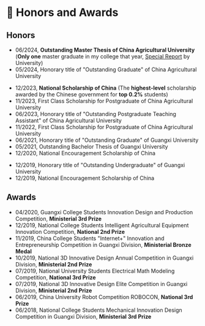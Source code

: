 # 🏅 Honors and Awards
## Honors

<!-- - 03/2025, Selected for the [SPRING GX](https://spring-gx.adm.s.u-tokyo.ac.jp/en/) Project (Leader, Total JPY 7,560,000 from 2025 to 2028) -->
- 06/2024, **Outstanding Master Thesis of China Agricultural University** (**Only one** master graduate in my college that year, [Special Report](https://open.work.weixin.qq.com/wwopen/mpnews?mixuin=aTa2DQAABwDb4P7WAAAUAA&mfid=WW0301-JVdChgAABwCVOi4QTpoKdw6wyeW8b&idx=0&sn=522ed9e3d7ac53dbf1c1afdba6b38c09) by University)
- 05/2024, Honorary title of "Outstanding Graduate" of China Agricultural University
<!-- - 12/2023, **National Scholarship of China** (The **highest-level** scholarship awarded by the Chinese government, **Award Percentage=0.2%**) -->
- 12/2023, **National Scholarship of China** (The **highest-level** scholarship awarded by the Chinese government for **top 0.2%** students)
- 11/2023, First Class Scholarship for Postgraduate of China Agricultural University
- 06/2023, Honorary title of "Outstanding Postgraduate Teaching Assistant" of China Agricultural University
- 11/2022, First Class Scholarship for Postgraduate of China Agricultural University
- 06/2021, Honorary title of "Outstanding Graduate" of Guangxi University
- 05/2021, Outstanding Bachelor Thesis of Guangxi University
- 12/2020, National Encouragement Scholarship of China
<!-- - 09/2020, Outstanding Assessment of National Innovation Program for Undergraduate (Leader, CNY 10,000 in one year) -->
- 12/2019, Honorary title of "Outstanding Undergraduate" of Guangxi University
- 12/2019, National Encouragement Scholarship of China

## Awards
- 04/2020, Guangxi College Students Innovation Design and Production Competition, **Ministerial 3rd Prize**
- 12/2019, National College Students Intelligent Agricultural Equipment Innovation Competition, **National 2nd Prize**
- 11/2019, China College Students "Internet+" Innovation and Entrepreneurship Competition in Guangxi Division, **Ministerial Bronze Medal**
- 10/2019, National 3D lnnovative Design Annual Competition in Guangxi Division, **Ministerial 2nd Prize**
- 07/2019, National University Students Electrical Math Modeling Competition, **National 3rd Prize**
- 07/2019, National 3D lnnovative Design Elite Competition in Guangxi Division, **Ministerial 2nd Prize**
- 06/2019, China University Robot Competition ROBOCON, **National 3rd Prize**
- 06/2018, National College Students Mechanical Innovation Design Competition in Guangxi Division, **Ministerial 3rd Prize**